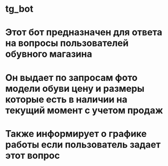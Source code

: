 # tg_bot
# Этот бот предназначен для ответа на вопросы пользователей обувного магазина
# Он выдает по запросам фото модели обуви цену и размеры которые есть в наличии на текущий момент с учетом продаж
# Также информирует о графике работы если пользователь задает этот вопрос